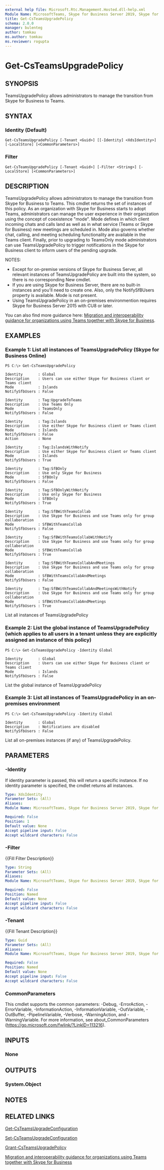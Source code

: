 ```yaml
---
external help file: Microsoft.Rtc.Management.Hosted.dll-help.xml
Module Name: MicrosoftTeams, Skype for Business Server 2019, Skype for Business Server 2015
title: Get-CsTeamsUpgradePolicy
schema: 2.0.0
manager: bulenteg
author: tomkau
ms.author: tomkau
ms.reviewer: rogupta
---
```


# Get-CsTeamsUpgradePolicy

## SYNOPSIS
TeamsUpgradePolicy allows administrators to manage the transition from Skype for Business to Teams.


## SYNTAX

### Identity (Default)
```
Get-CsTeamsUpgradePolicy [-Tenant <Guid>] [[-Identity] <XdsIdentity>] [-LocalStore] [<CommonParameters>]
```

### Filter
```
Get-CsTeamsUpgradePolicy [-Tenant <Guid>] [-Filter <String>] [-LocalStore] [<CommonParameters>]
```

## DESCRIPTION
TeamsUpgradePolicy allows administrators to manage the transition from Skype for Business to Teams. This cmdlet returns the set of instances of this policy. As an organization with Skype for Business starts to adopt Teams, administrators can manage the user experience in their organization using the concept of coexistence "mode". Mode defines in which client incoming chats and calls land as well as in what service (Teams or Skype for Business) new meetings are scheduled in. Mode also governs whether chat, calling, and meeting scheduling functionality are available in the Teams client. Finally, prior to upgrading to TeamsOnly mode administrators can use TeamsUpgradePolicy to trigger notifications in the Skype for Business client to inform users of the pending upgrade. 

NOTES: 
  - Except for on-premise versions of Skype for Business Server, all relevant instances of TeamsUpgradePolicy are built into the system, so there is no corresponding New cmdlet. 
  - If you are using Skype for Business Server, there are no built-in instances and you'll need to create one. Also, only the NotifySfBUsers property is available. Mode is not present.
  - Using TeamsUpgradePolicy in an on-premises environmention requires Skype for Business Server 2015 with CU8 or later.

You can also find more guidance here: [Migration and interoperability guidance for organizations using Teams together with Skype for Business](https://docs.microsoft.com/microsoftteams/migration-interop-guidance-for-teams-with-skype).

## EXAMPLES

### Example 1: List all instances of TeamsUpgradePolicy (Skype for Business Online)
```
PS C:\> Get-CsTeamsUpgradePolicy

Identity       : Global
Description    : Users can use either Skype for Business client or Teams client
Mode           : Islands
NotifySfbUsers : False

Identity       : Tag:UpgradeToTeams
Description    : Use Teams Only
Mode           : TeamsOnly
NotifySfbUsers : False

Identity       : Tag:Islands
Description    : Use either Skype for Business client or Teams client
Mode           : Islands
NotifySfbUsers : False
Action         : None

Identity       : Tag:IslandsWithNotify
Description    : Use either Skype for Business client or Teams client
Mode           : Islands
NotifySfbUsers : True

Identity       : Tag:SfBOnly
Description    : Use only Skype for Business
Mode           : SfBOnly
NotifySfbUsers : False

Identity       : Tag:SfBOnlyWithNotify
Description    : Use only Skype for Business
Mode           : SfBOnly
NotifySfbUsers : True

Identity       : Tag:SfBWithTeamsCollab
Description    : Use Skype for Business and use Teams only for group collaboration
Mode           : SfBWithTeamsCollab
NotifySfbUsers : False

Identity       : Tag:SfBWithTeamsCollabWithNotify
Description    : Use Skype for Business and use Teams only for group collaboration
Mode           : SfBWithTeamsCollab
NotifySfbUsers : True

Identity       : Tag:SfBWithTeamsCollabAndMeetings
Description    : Use Skype for Business and use Teams only for group collaboration
Mode           : SfBWithTeamsCollabAndMeetings
NotifySfbUsers : False

Identity       : Tag:SfBWithTeamsCollabAndMeetingsWithNotify
Description    : Use Skype for Business and use Teams only for group collaboration
Mode           : SfBWithTeamsCollabAndMeetings
NotifySfbUsers : True
```

List all instances of TeamsUpgradePolicy


### Example 2: List the global instance of TeamsUpgradePolicy (which applies to all users in a tenant unless they are explicitly assigned an instance of this policy)
```
PS C:\> Get-CsTeamsUpgradePolicy -Identity Global

Identity       : Global
Description    : Users can use either Skype for Business client or Teams client
Mode           : Islands
NotifySfbUsers : False

```

List the global instance of TeamsUpgradePolicy

### Example 3: List all instances of TeamsUpgradePolicy in an on-premises environment
```
PS C:\> Get-CsTeamsUpgradePolicy -Identity Global

Identity       : Global
Description    : Notifications are disabled
NotifySfbUsers : False

```

List all on-premises instances (if any) of TeamsUpgradePolicy.

## PARAMETERS

### -Identity
If identity parameter is passed, this will return a specific instance. If no identity parameter is specified, the cmdlet returns all instances.

```yaml
Type: XdsIdentity
Parameter Sets: (All)
Aliases: 
Module Name: MicrosoftTeams, Skype for Business Server 2019, Skype for Business Server 2015

Required: False
Position: 1
Default value: None
Accept pipeline input: False
Accept wildcard characters: False
```
### -Filter
{{Fill Filter Description}}

```yaml
Type: String
Parameter Sets: (All)
Aliases: 
Module Name: MicrosoftTeams, Skype for Business Server 2019, Skype for Business Server 2015

Required: False
Position: Named
Default value: None
Accept pipeline input: False
Accept wildcard characters: False
```


### -Tenant
{{Fill Tenant Description}}

```yaml
Type: Guid
Parameter Sets: (All)
Aliases: 
Module Name: MicrosoftTeams, Skype for Business Server 2019, Skype for Business Server 2015

Required: False
Position: Named
Default value: None
Accept pipeline input: False
Accept wildcard characters: False
```

### CommonParameters
This cmdlet supports the common parameters: -Debug, -ErrorAction, -ErrorVariable, -InformationAction, -InformationVariable, -OutVariable, -OutBuffer, -PipelineVariable, -Verbose, -WarningAction, and -WarningVariable.
For more information, see about_CommonParameters (https://go.microsoft.com/fwlink/?LinkID=113216).

## INPUTS

### None
## OUTPUTS

### System.Object
## NOTES

## RELATED LINKS

[Get-CsTeamsUpgradeConfiguration](Get-CsTeamsUpgradeConfiguration.md)

[Set-CsTeamsUpgradeConfiguration](Set-CsTeamsUpgradeConfiguration.md)

[Grant-CsTeamsUpgradePolicy](Grant-CsTeamsUpgradePolicy.md)

[Migration and interoperability guidance for organizations using Teams together with Skype for Business](https://docs.microsoft.com/MicrosoftTeams/migration-interop-guidance-for-teams-with-skype)

